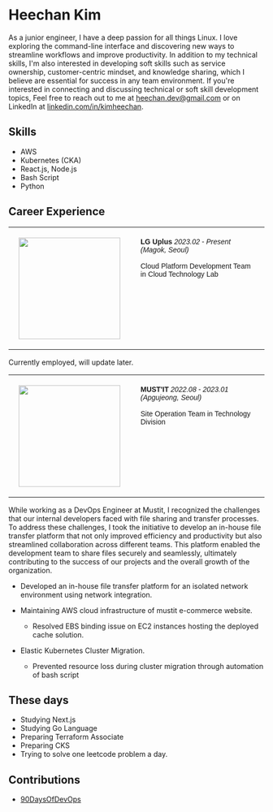 # Heechan Kim

As a junior engineer, I have a deep passion for all things Linux. I love exploring the command-line interface and discovering new ways to streamline workflows and improve productivity. In addition to my technical skills, I'm also interested in developing soft skills such as service ownership, customer-centric mindset, and knowledge sharing, which I believe are essential for success in any team environment. If you're interested in connecting and discussing technical or soft skill development topics, 
Feel free to reach out to me at heechan.dev@gmail.com or on LinkedIn at [linkedin.com/in/kimheechan](https://www.linkedin.com/in/kimheechan/).

## Skills

- AWS
- Kubernetes (CKA)
- React.js, Node.js
- Bash Script
- Python

## Career Experience

<table style="border-collapse:collapse;border-spacing:0">
<tr>
    <td style="border-bottom-width:1px;border-color:black;border-style:solid;border-top-width:1px;border-width:0px;font-family:Arial, sans-serif;font-size:14px;font-weight:normal;overflow:hidden;padding:20px 20px;text-align:left;vertical-align:top;word-break:normal">
        <img src="https://upload.wikimedia.org/wikipedia/commons/thumb/5/5c/LG_U%2B_CI.svg/320px-LG_U%2B_CI.svg.png" width="200px">
    </td>
    <td style="border-bottom-width:1px;border-color:#9b9b9b;border-style:solid;border-top-width:1px;border-width:0px;font-family:Arial, sans-serif;font-size:14px;font-weight:normal;overflow:hidden;padding:20px 20px;text-align:left;vertical-align:top;word-break:normal">
        <strong>LG Uplus</strong> <i>2023.02 - Present (Magok, Seoul)</i> <br><br>Cloud Platform Development Team in Cloud Technology Lab <br>
    </td>
</tr>
</table>

Currently employed, will update later.



<table style="border-collapse:collapse;border-spacing:0">
<tr>
    <td style="border-bottom-width:1px;border-color:black;border-style:solid;border-top-width:1px;border-width:0px;font-family:Arial, sans-serif;font-size:14px;font-weight:normal;overflow:hidden;padding:20px 20px;text-align:left;vertical-align:top;word-break:normal">
        <img src="https://s3.ap-northeast-2.amazonaws.com/mustit-ux/img/front/bi/main_logo.svg" width="200px">
    </td>
    <td style="border-bottom-width:1px;border-color:#9b9b9b;border-style:solid;border-top-width:1px;border-width:0px;font-family:Arial, sans-serif;font-size:14px;font-weight:normal;overflow:hidden;padding:20px 20px;text-align:left;vertical-align:top;word-break:normal">
        <strong>MUST'IT</strong> <i>2022.08 - 2023.01 (Apgujeong, Seoul)</i> <br><br>Site Operation Team in Technology Division<br>
    </td>
</tr>
</table>

While working as a DevOps Engineer at Mustit, I recognized the challenges that our internal developers faced with file sharing and transfer processes. To address these challenges, I took the initiative to develop an in-house file transfer platform that not only improved efficiency and productivity but also streamlined collaboration across different teams. This platform enabled the development team to share files securely and seamlessly, ultimately contributing to the success of our projects and the overall growth of the organization.

- Developed an in-house file transfer platform for an isolated network environment using network integration.

- Maintaining AWS cloud infrastructure of mustit e-commerce website.
  - Resolved EBS binding issue on EC2 instances hosting the deployed cache solution.

- Elastic Kubernetes Cluster Migration.
  - Prevented resource loss during cluster migration through automation of bash script

## These days
- Studying Next.js
- Studying Go Language
- Preparing Terraform Associate
- Preparing CKS
- Trying to solve one leetcode problem a day.

## Contributions
- [90DaysOfDevOps](https://github.com/heechankim/90DaysOfDevOps)
